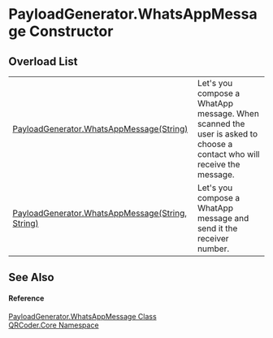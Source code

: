 # PayloadGenerator.WhatsAppMessage Constructor


## Overload List
<table>
<tr>
<td><a href="M_QRCoder_Core_PayloadGenerator_WhatsAppMessage__ctor.md">PayloadGenerator.WhatsAppMessage(String)</a></td>
<td>Let's you compose a WhatApp message. When scanned the user is asked to choose a contact who will receive the message.</td></tr>
<tr>
<td><a href="M_QRCoder_Core_PayloadGenerator_WhatsAppMessage__ctor_1.md">PayloadGenerator.WhatsAppMessage(String, String)</a></td>
<td>Let's you compose a WhatApp message and send it the receiver number.</td></tr>
</table>

## See Also


#### Reference
<a href="T_QRCoder_Core_PayloadGenerator_WhatsAppMessage.md">PayloadGenerator.WhatsAppMessage Class</a>  
<a href="N_QRCoder_Core.md">QRCoder.Core Namespace</a>  
